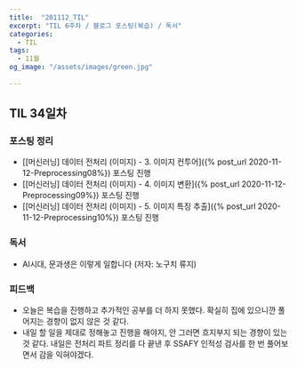 ```yaml
---
title:  "201112_TIL"
excerpt: "TIL 6주차 / 블로그 포스팅(복습) / 독서"
categories:
  - TIL
tags:
  - 11월
og_image: "/assets/images/green.jpg"
  
---
```

## TIL 34일차
### 포스팅 정리
- [[머신러닝] 데이터 전처리 (이미지) - 3. 이미지 컨투어]({% post_url 2020-11-12-Preprocessing08%}) 포스팅 진행
- [[머신러닝] 데이터 전처리 (이미지) - 4. 이미지 변환]({% post_url 2020-11-12-Preprocessing09%}) 포스팅 진행
- [[머신러닝] 데이터 전처리 (이미지) - 5. 이미지 특징 추출]({% post_url 2020-11-12-Preprocessing10%}) 포스팅 진행

### 독서
- AI시대, 문과생은 이렇게 일합니다 (저자: 노구치 류지)


### 피드백
- 오늘은 복습을 진행하고 추가적인 공부를 더 하지 못했다. 확실히 집에 있으니깐 풀어지는 경향이 없지 않은 것 같다.
- 내일 할 일을 제대로 정해놓고 진행을 해야지, 안 그러면 흐지부지 되는 경향이 있는 것 같다. 내일은 전처리 파트 정리를 다 끝낸 후 SSAFY 인적성 검사를 한 번 풀어보면서 감을 익혀야겠다.
 